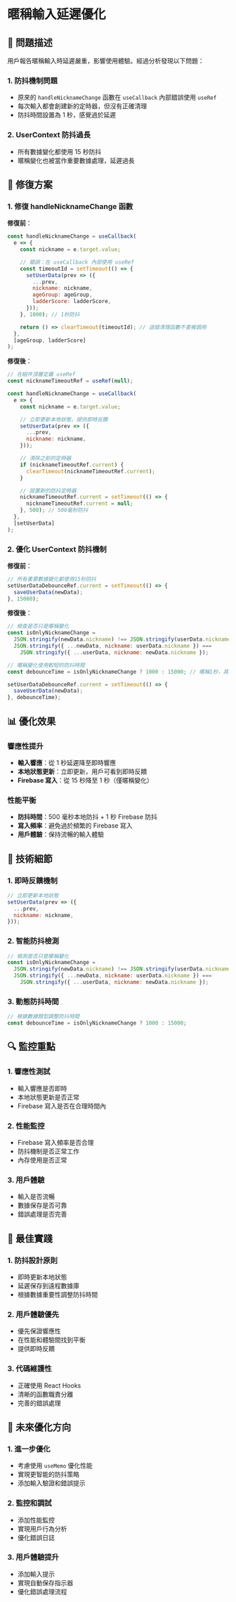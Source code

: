 # 暱稱輸入延遲優化

## 🚨 問題描述

用戶報告暱稱輸入時延遲嚴重，影響使用體驗。經過分析發現以下問題：

### 1. **防抖機制問題**

- 原來的 `handleNicknameChange` 函數在 `useCallback` 內部錯誤使用 `useRef`
- 每次輸入都會創建新的定時器，但沒有正確清理
- 防抖時間設置為 1 秒，感覺過於延遲

### 2. **UserContext 防抖過長**

- 所有數據變化都使用 15 秒防抖
- 暱稱變化也被當作重要數據處理，延遲過長

## 🔧 修復方案

### 1. **修復 handleNicknameChange 函數**

**修復前**：

```javascript
const handleNicknameChange = useCallback(
  e => {
    const nickname = e.target.value;

    // 錯誤：在 useCallback 內部使用 useRef
    const timeoutId = setTimeout(() => {
      setUserData(prev => ({
        ...prev,
        nickname: nickname,
        ageGroup: ageGroup,
        ladderScore: ladderScore,
      }));
    }, 1000); // 1秒防抖

    return () => clearTimeout(timeoutId); // 這個清理函數不會被調用
  },
  [ageGroup, ladderScore]
);
```

**修復後**：

```javascript
// 在組件頂層定義 useRef
const nicknameTimeoutRef = useRef(null);

const handleNicknameChange = useCallback(
  e => {
    const nickname = e.target.value;

    // 立即更新本地狀態，提供即時反饋
    setUserData(prev => ({
      ...prev,
      nickname: nickname,
    }));

    // 清除之前的定時器
    if (nicknameTimeoutRef.current) {
      clearTimeout(nicknameTimeoutRef.current);
    }

    // 設置新的防抖定時器
    nicknameTimeoutRef.current = setTimeout(() => {
      nicknameTimeoutRef.current = null;
    }, 500); // 500毫秒防抖
  },
  [setUserData]
);
```

### 2. **優化 UserContext 防抖機制**

**修復前**：

```javascript
// 所有重要數據變化都使用15秒防抖
setUserDataDebounceRef.current = setTimeout(() => {
  saveUserData(newData);
}, 15000);
```

**修復後**：

```javascript
// 檢查是否只是暱稱變化
const isOnlyNicknameChange =
  JSON.stringify(newData.nickname) !== JSON.stringify(userData.nickname) &&
  JSON.stringify({ ...newData, nickname: userData.nickname }) ===
    JSON.stringify({ ...userData, nickname: newData.nickname });

// 暱稱變化使用較短的防抖時間
const debounceTime = isOnlyNicknameChange ? 1000 : 15000; // 暱稱1秒，其他15秒

setUserDataDebounceRef.current = setTimeout(() => {
  saveUserData(newData);
}, debounceTime);
```

## 📊 優化效果

### 響應性提升

- **輸入響應**：從 1 秒延遲降至即時響應
- **本地狀態更新**：立即更新，用戶可看到即時反饋
- **Firebase 寫入**：從 15 秒降至 1 秒（僅暱稱變化）

### 性能平衡

- **防抖時間**：500 毫秒本地防抖 + 1 秒 Firebase 防抖
- **寫入頻率**：避免過於頻繁的 Firebase 寫入
- **用戶體驗**：保持流暢的輸入體驗

## 🎯 技術細節

### 1. **即時反饋機制**

```javascript
// 立即更新本地狀態
setUserData(prev => ({
  ...prev,
  nickname: nickname,
}));
```

### 2. **智能防抖檢測**

```javascript
// 檢測是否只是暱稱變化
const isOnlyNicknameChange =
  JSON.stringify(newData.nickname) !== JSON.stringify(userData.nickname) &&
  JSON.stringify({ ...newData, nickname: userData.nickname }) ===
    JSON.stringify({ ...userData, nickname: newData.nickname });
```

### 3. **動態防抖時間**

```javascript
// 根據數據類型調整防抖時間
const debounceTime = isOnlyNicknameChange ? 1000 : 15000;
```

## 🔍 監控重點

### 1. **響應性測試**

- 輸入響應是否即時
- 本地狀態更新是否正常
- Firebase 寫入是否在合理時間內

### 2. **性能監控**

- Firebase 寫入頻率是否合理
- 防抖機制是否正常工作
- 內存使用是否正常

### 3. **用戶體驗**

- 輸入是否流暢
- 數據保存是否可靠
- 錯誤處理是否完善

## 📝 最佳實踐

### 1. **防抖設計原則**

- 即時更新本地狀態
- 延遲保存到遠程數據庫
- 根據數據重要性調整防抖時間

### 2. **用戶體驗優先**

- 優先保證響應性
- 在性能和體驗間找到平衡
- 提供即時反饋

### 3. **代碼維護性**

- 正確使用 React Hooks
- 清晰的函數職責分離
- 完善的錯誤處理

## 🚀 未來優化方向

### 1. **進一步優化**

- 考慮使用 `useMemo` 優化性能
- 實現更智能的防抖策略
- 添加輸入驗證和錯誤提示

### 2. **監控和調試**

- 添加性能監控
- 實現用戶行為分析
- 優化錯誤日誌

### 3. **用戶體驗提升**

- 添加輸入提示
- 實現自動保存指示器
- 優化錯誤處理流程
